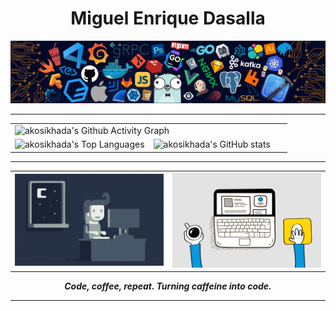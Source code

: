 <h1 align="center">Miguel Enrique Dasalla</h1>

<div align="center">
    <picture><img src="./images/programming-banner.png"></picture>
</div>

---

<div align="center">
    <table>
        <tr>
            <td colspan="2">
                <img src="https://github-readme-activity-graph.vercel.app/graph?username=akosikhada&theme=minimal&line=5D5D5D&point=000000&custom_title=Github/akosikhada/Contribution+Graph&radius=16&width=850" alt="akosikhada's Github Activity Graph">
            </td>
        </tr>
        <tr>
            <td width="50%">
                <img src="https://github-readme-stats-akosikhada.vercel.app/api/top-langs?username=akosikhada&theme=graywhite&hide_border=true&custom_title=Github/akosikhada/Top+Languages&border_radius=16&card_width=400" alt="akosikhada's Top Languages">
            </td>
            <td width="50%">
                <img src="https://github-readme-stats-akosikhada.vercel.app/api?username=akosikhada&show_icons=true&theme=graywhite&rank_icon=github&hide=stars,contribs&hide_border=true&include_all_commits=true&custom_title=Github/akosikhada/Stats&border_radius=16&card_width=400" alt="akosikhada's GitHub stats">
            </td>
        </tr>
    </table>
</div>

---

<div align="center">

<p align="center">
    <table>
        <tr>
            <td width="50%">
                <img src="./images/night-coding-gif.gif" width="400px"/>
            </td>
            <td width="50%">
                <img src="./images/code-coffee-repeat-gif.gif" width="400px"/>
            </td>
        </tr>
    </table>
</p>

**_*Code, coffee, repeat. Turning caffeine into code.*_**

</div>

---
